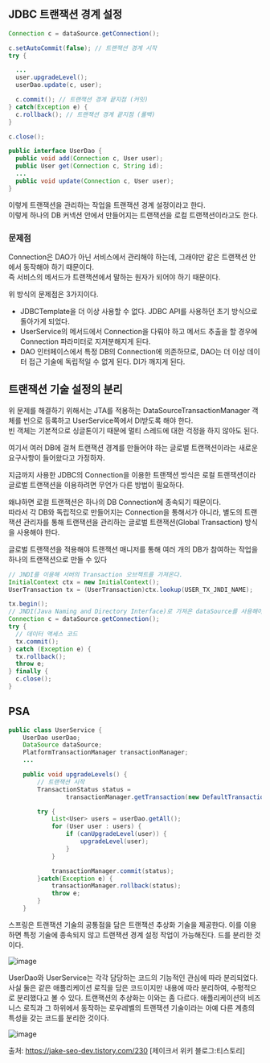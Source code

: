 ## JDBC 트랜잭션 경계 설정

```java
Connection c = dataSource.getConnection();

c.setAutoCommit(false); // 트랜잭션 경계 시작
try {

  ...
  user.upgradeLevel();
  userDao.update(c, user);

  c.commit(); // 트랜잭션 경계 끝지점 (커밋)
} catch(Exception e) {
  c.rollback(); // 트랜잭션 경계 끝지점 (롤백)
}

c.close();
```

```java
public interface UserDao {
  public void add(Connection c, User user);
  public User get(Connection c, String id);
  ...
  public void update(Connection c, User user);
}
```

이렇게 트랜잭션을 관리하는 작업을 트랜잭션 경계 설정이라고 한다.  
이렇게 하나의 DB 커넥션 안에서 만들어지는 트랜잭션을 로컬 트랜잭션이라고도 한다.  

### 문제점
Connection은 DAO가 아닌 서비스에서 관리해야 하는데, 그래야만 같은 트랜잭션 안에서 동작해야 하기 때문이다.  
즉 서비스의 메서드가 트랜잭션에서 말하는 원자가 되어야 하기 때문이다.  

위 방식의 문제점은 3가지이다.  
- JDBCTemplate을 더 이상 사용할 수 없다. JDBC API를 사용하던 초기 방식으로 돌아가게 되었다.
- UserService의 메서드에서 Connection을 다뤄야 하고 메서드 추출을 할 경우에 Connection 파라미터로 지저분해지게 된다.  
- DAO 인터페이스에서 특정 DB의 Connection에 의존하므로, DAO는 더 이상 데이터 접근 기술에 독립적일 수 없게 된다.  DI가 깨지게 된다.  


## 트랜잭션 기술 설정의 분리
위 문제를 해결하기 위해서는 JTA를 적용하는 DataSourceTransactionManager 객체를 빈으로 등록하고 UserService쪽에서 DI받도록 해야 한다.  
빈 객체는 기본적으로 싱글톤이기 때문에 멀티 스레드에 대한 걱정을 하지 않아도 된다.   

여기서 여러 DB에 걸쳐 트랜잭션 경계를 만들어야 하는 글로벌 트랜잭션이라는 새로운 요구사항이 들어왔다고 가정하자.  

지금까지 사용한 JDBC의 Connection을 이용한 트랜잭션 방식은 로컬 트랜잭션이라 글로벌 트랜잭션을 이용하려면 무언가 다른 방법이 필요하다.  

왜냐하면 로컬 트랜잭션은 하나의 DB Connection에 종속되기 때문이다.   
따라서 각 DB와 독립적으로 만들어지는 Connection을 통해서가 아니라, 별도의 트랜잭션 관리자를 통해 트랜잭션을 관리하는 글로벌 트랜잭션(Global Transaction) 방식을 사용해야 한다.  

글로벌 트랜잭션을 적용해야 트랜잭션 매니저를 통해 여러 개의 DB가 참여하는 작업을 하나의 트랜잭션으로 만들 수 있다

```java
// JNDI를 이용해 서버의 Transaction 오브젝트를 가져온다.
InitialContext ctx = new InitialContext();
UserTransaction tx = (UserTransaction)ctx.lookup(USER_TX_JNDI_NAME);

tx.begin();
// JNDI(Java Naming and Directory Interface)로 가져온 dataSource를 사용해야 한다.
Connection c = dataSource.getConnection();
try {
  // 데이터 액세스 코드
  tx.commit();
} catch (Exception e) {
  tx.rollback();
  throw e;
} finally {
  c.close();
}
```

## PSA

```java
public class UserService {
    UserDao userDao;
    DataSource dataSource;
    PlatformTransactionManager transactionManager;
    ...

    public void upgradeLevels() {
        // 트랜잭션 시작
        TransactionStatus status =
                transactionManager.getTransaction(new DefaultTransactionDefinition());

        try {
            List<User> users = userDao.getAll();
            for (User user : users) {
                if (canUpgradeLevel(user)) {
                    upgradeLevel(user);
                }
            }

            transactionManager.commit(status);
        }catch(Exception e) {
            transactionManager.rollback(status);
            throw e;
        }
    }
```


스프링은 트랜잭션 기술의 공통점을 담은 트랜잭션 추상화 기술을 제공한다. 이를 이용하면 특정 기술에 종속되지 않고 트랜잭션 경계 설정 작업이 가능해진다.
드를 분리한 것이다.

![image](https://github.com/1suckk/toby-spring-vol1/assets/72124326/14f27eb0-7582-4ee0-9939-b853b8efee77)


UserDao와 UserService는 각각 담당하는 코드의 기능적인 관심에 따라 분리되었다. 사실 둘은 같은 애플리케이션 로직을 담은 코드이지만 내용에 따라 분리하여, 수평적으로 분리했다고 볼 수 있다.
트랜잭션의 추상화는 이와는 좀 다르다. 애플리케이션의 비즈니스 로직과 그 하위에서 동작하는 로우레벨의 트랜잭션 기술이라는 아예 다른 계층의 특성을 갖는 코드를 분리한 것이다.

![image](https://github.com/1suckk/toby-spring-vol1/assets/72124326/28ef44c7-8996-498e-9cb3-6791f2ea44d2)


출처: https://jake-seo-dev.tistory.com/230 [제이크서 위키 블로그:티스토리]

